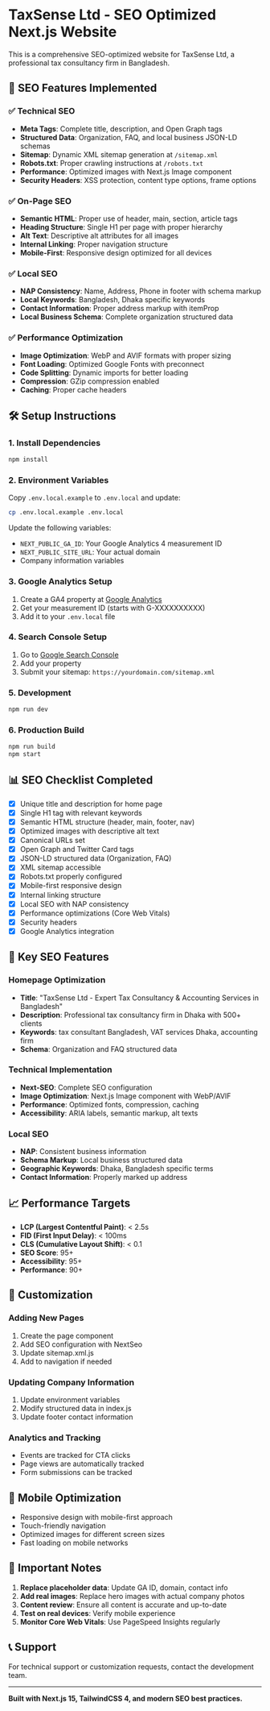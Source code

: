 # TaxSense Ltd - SEO Optimized Next.js Website

This is a comprehensive SEO-optimized website for TaxSense Ltd, a professional tax consultancy firm in Bangladesh.

## 🚀 SEO Features Implemented

### ✅ Technical SEO

- **Meta Tags**: Complete title, description, and Open Graph tags
- **Structured Data**: Organization, FAQ, and local business JSON-LD schemas
- **Sitemap**: Dynamic XML sitemap generation at `/sitemap.xml`
- **Robots.txt**: Proper crawling instructions at `/robots.txt`
- **Performance**: Optimized images with Next.js Image component
- **Security Headers**: XSS protection, content type options, frame options

### ✅ On-Page SEO

- **Semantic HTML**: Proper use of header, main, section, article tags
- **Heading Structure**: Single H1 per page with proper hierarchy
- **Alt Text**: Descriptive alt attributes for all images
- **Internal Linking**: Proper navigation structure
- **Mobile-First**: Responsive design optimized for all devices

### ✅ Local SEO

- **NAP Consistency**: Name, Address, Phone in footer with schema markup
- **Local Keywords**: Bangladesh, Dhaka specific keywords
- **Contact Information**: Proper address markup with itemProp
- **Local Business Schema**: Complete organization structured data

### ✅ Performance Optimization

- **Image Optimization**: WebP and AVIF formats with proper sizing
- **Font Loading**: Optimized Google Fonts with preconnect
- **Code Splitting**: Dynamic imports for better loading
- **Compression**: GZip compression enabled
- **Caching**: Proper cache headers

## 🛠️ Setup Instructions

### 1. Install Dependencies

```bash
npm install
```

### 2. Environment Variables

Copy `.env.local.example` to `.env.local` and update:

```bash
cp .env.local.example .env.local
```

Update the following variables:

- `NEXT_PUBLIC_GA_ID`: Your Google Analytics 4 measurement ID
- `NEXT_PUBLIC_SITE_URL`: Your actual domain
- Company information variables

### 3. Google Analytics Setup

1. Create a GA4 property at [Google Analytics](https://analytics.google.com)
2. Get your measurement ID (starts with G-XXXXXXXXXX)
3. Add it to your `.env.local` file

### 4. Search Console Setup

1. Go to [Google Search Console](https://search.google.com/search-console)
2. Add your property
3. Submit your sitemap: `https://yourdomain.com/sitemap.xml`

### 5. Development

```bash
npm run dev
```

### 6. Production Build

```bash
npm run build
npm start
```

## 📊 SEO Checklist Completed

- [x] Unique title and description for home page
- [x] Single H1 tag with relevant keywords
- [x] Semantic HTML structure (header, main, footer, nav)
- [x] Optimized images with descriptive alt text
- [x] Canonical URLs set
- [x] Open Graph and Twitter Card tags
- [x] JSON-LD structured data (Organization, FAQ)
- [x] XML sitemap accessible
- [x] Robots.txt properly configured
- [x] Mobile-first responsive design
- [x] Internal linking structure
- [x] Local SEO with NAP consistency
- [x] Performance optimizations (Core Web Vitals)
- [x] Security headers
- [x] Google Analytics integration

## 🎯 Key SEO Features

### Homepage Optimization

- **Title**: "TaxSense Ltd - Expert Tax Consultancy & Accounting Services in Bangladesh"
- **Description**: Professional tax consultancy firm in Dhaka with 500+ clients
- **Keywords**: tax consultant Bangladesh, VAT services Dhaka, accounting firm
- **Schema**: Organization and FAQ structured data

### Technical Implementation

- **Next-SEO**: Complete SEO configuration
- **Image Optimization**: Next.js Image component with WebP/AVIF
- **Performance**: Optimized fonts, compression, caching
- **Accessibility**: ARIA labels, semantic markup, alt texts

### Local SEO

- **NAP**: Consistent business information
- **Schema Markup**: Local business structured data
- **Geographic Keywords**: Dhaka, Bangladesh specific terms
- **Contact Information**: Properly marked up address

## 📈 Performance Targets

- **LCP (Largest Contentful Paint)**: < 2.5s
- **FID (First Input Delay)**: < 100ms
- **CLS (Cumulative Layout Shift)**: < 0.1
- **SEO Score**: 95+
- **Accessibility**: 95+
- **Performance**: 90+

## 🔧 Customization

### Adding New Pages

1. Create the page component
2. Add SEO configuration with NextSeo
3. Update sitemap.xml.js
4. Add to navigation if needed

### Updating Company Information

1. Update environment variables
2. Modify structured data in index.js
3. Update footer contact information

### Analytics and Tracking

- Events are tracked for CTA clicks
- Page views are automatically tracked
- Form submissions can be tracked

## 📱 Mobile Optimization

- Responsive design with mobile-first approach
- Touch-friendly navigation
- Optimized images for different screen sizes
- Fast loading on mobile networks

## 🚨 Important Notes

1. **Replace placeholder data**: Update GA ID, domain, contact info
2. **Add real images**: Replace hero images with actual company photos
3. **Content review**: Ensure all content is accurate and up-to-date
4. **Test on real devices**: Verify mobile experience
5. **Monitor Core Web Vitals**: Use PageSpeed Insights regularly

## 📞 Support

For technical support or customization requests, contact the development team.

---

**Built with Next.js 15, TailwindCSS 4, and modern SEO best practices.**
